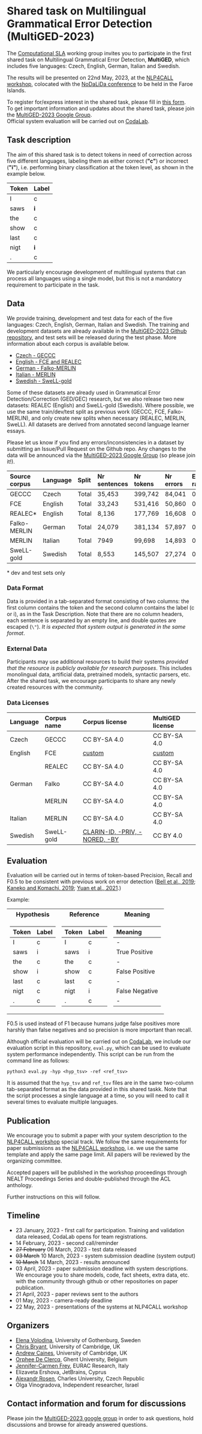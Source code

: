 # Shared task on Multilingual Grammatical Error Detection (MultiGED-2023)

The [Computational SLA](https://spraakbanken.gu.se/en/compsla) working group invites you to participate in the first shared task on Multilingual Grammatical Error Detection, **MultiGED**, which includes five languages: Czech, English, German, Italian and Swedish.

The results will be presented on 22nd May, 2023, at the [NLP4CALL workshop](https://spraakbanken.gu.se/en/research/themes/icall/nlp4call-workshop-series/nlp4call2023), colocated with the [NoDaLiDa conference](https://www.nodalida2023.fo/) to be held in the Faroe Islands. 

To register for/express interest in the shared task, please fill in [this form](https://forms.gle/DgwTNmTCQhsmrbxq6).   
To get important information and updates about the shared task, please join the [MultiGED-2023 Google Group](https://groups.google.com/g/multiged-2023).   
Official system evaluation will be carried out on [CodaLab](https://codalab.lisn.upsaclay.fr/competitions/9784).  

## Task description

The aim of this shared task is to detect tokens in need of correction across five different languages, labeling them as either correct (**"c"**) or incorrect (**"i"**), i.e. performing binary classification at the token level, as shown in the example below.

|  Token   | Label |
|:---------|:------|
|  I       | c     |
|  saws    | **i** |
|  the     | c     |
|  show    | c     |
|  last    | c     |
|  nigt    | **i** |
|  .       | c     |

We particularly encourage development of multilingual systems that can process all languages using a single model, but this is not a mandatory requirement to participate in the task. 

## Data

We provide training, development and test data for each of the five languages: Czech, English, German, Italian and Swedish. The training and development datasets are already available in the [MultiGED-2023 Github repository](https://github.com/spraakbanken/multiged-2023), and test sets will be released during the test phase. More information about each corpus is available below. 

* [Czech - GECCC](https://github.com/spraakbanken/multiged-2023/tree/main/czech)
* [English - FCE and REALEC](https://github.com/spraakbanken/multiged-2023/tree/main/english)
* [German - Falko-MERLIN](https://github.com/spraakbanken/multiged-2023/tree/main/german)
* [Italian - MERLIN](https://github.com/spraakbanken/multiged-2023/tree/main/italian)
* [Swedish - SweLL-gold](https://github.com/spraakbanken/multiged-2023/tree/main/swedish)

Some of these datasets are already used in Grammatical Error Detection/Correction (GED/GEC) research, but we also release two new datasets: REALEC (English) and SweLL-gold (Swedish). Where possible, we use the same train/dev/test split as previous work (GECCC, FCE, Falko-MERLIN), and only create new splits when necessary (REALEC, MERLIN, SweLL). All datasets are derived from annotated second language learner essays.  

Please let us know if you find any errors/inconsistencies in a dataset by submitting an Issue/Pull Request on the Github repo. Any changes to the data will be announced via the [MultiGED-2023 Google Group](https://groups.google.com/g/multiged-2023) (so please join it!).


| Source corpus | Language | Split             | Nr sentences | Nr tokens | Nr errors | Error rate |
|:--------------|:---------|:-------------------|:-------------|:----------|:----------|:-----------|
| GECCC         | Czech    | Total              | 35,453       | 399,742   | 84,041    | 0.210      |
| FCE           | English  |  Total             | 33,243      | 531,416   | 50,860    | 0.096      |
| REALEC*       | English  | Total              | 8,136        | 177,769   | 16,608    | 0.093      |
| Falko-MERLIN  | German   | Total              | 24,079       | 381,134   | 57,897    | 0.152      |
| MERLIN        | Italian  | Total              | 7949        | 99,698   | 14,893    | 0.149      |
| SweLL-gold    | Swedish  | Total              | 8,553        | 145,507   | 27,274    | 0.187      |

\* dev and test sets only


### Data Format

Data is provided in a tab-separated format consisting of two columns: the first column contains the token and the second column contains the label (c or i), as in the Task Description. Note that there are no column headers, each sentence is separated by an empty line, and double quotes are escaped (`\"`). *It is expected that system output is generated in the same format*.

### External Data

Participants may use additional resources to build their systems *provided that the resource is publicly available for research purposes*. This includes monolingual data, artificial data, pretrained models, syntactic parsers, etc. After the shared task, we encourage participants to share any newly created resources with the community. 

### Data Licenses

| Language |  Corpus name | Corpus license | MultiGED license | 
|:---------|:-------------|:---------------|:------------------|
| Czech    | GECCC        | CC BY-SA 4.0   | CC BY-SA 4.0      |
| English  | FCE          | [custom](https://ilexir.co.uk/datasets/index.html)  | [custom](https://ilexir.co.uk/datasets/index.html) |
|          | REALEC       | CC BY-SA 4.0   | CC BY-SA 4.0      |
| German   | Falko        | CC BY-SA 4.0   | CC BY-SA 4.0      |
|          | MERLIN       | CC BY-SA 4.0      | CC BY-SA 4.0         |
| Italian  | MERLIN       | CC BY-SA 4.0      | CC BY-SA 4.0         |
| Swedish  | SweLL-gold   | [CLARIN-ID, -PRIV, -NORED, -BY](https://www.kielipankki.fi/support/clarin-eula/#res)| CC BY 4.0   |

## Evaluation 

Evaluation will be carried out in terms of token-based Precision, Recall and F0.5 to be consistent with previous work on error detection ([Bell et al., 2019](https://aclanthology.org/W19-4410/); [Kaneko and Komachi, 2019](https://arxiv.org/pdf/1904.07334.pdf); [Yuan et al., 2021](https://aclanthology.org/2021.emnlp-main.687/).)

Example:  

<table>
<tr><th>Hypothesis</th><th>Reference</th><th>Meaning</th></tr>
<tr><td>

|  Token   | Label |
|:---------|:------|
|  I       | c     |
|  saws    | i     |
|  the     | c     |
|  show    | i     |
|  last    | c     |
|  nigt    | c     |
|  .       | c     |

</td><td>

|  Token   | Label |
|:---------|:------|
|  I       | c     |
|  saws    | i     |
|  the     | c     |
|  show    | c     |
|  last    | c     |
|  nigt    | i     |
|  .       | c     |

</td><td>

|  Meaning   |
|:---------|
| - |
|  True Positive   |
| - |
|  False Positive  |
| - |
|  False Negative  |
| - |

</td></tr></table>

F0.5 is used instead of F1 because humans judge false positives more harshly than false negatives and so precision is more important than recall.  

Although official evaluation will be carried out on [CodaLab](https://codalab.lisn.upsaclay.fr/competitions/9784), we include our evaluation script in this repository, `eval.py`, which can be used to evaluate system performance independently. This script can be run from the command line as follows:

`python3 eval.py -hyp <hyp_tsv> -ref <ref_tsv>`

It is assumed that the `hyp_tsv` and `ref_tsv` files are in the same two-column tab-separated format as the data provided in this shared taskk. Note that the script processes a single language at a time, so you will need to call it several times to evaluate multiple languages.  

## Publication

We encourage you to submit a paper with your system description to the [NLP4CALL workshop](https://spraakbanken.gu.se/en/research/themes/icall/nlp4call-workshop-series/nlp4call2023) special track. We follow the same requirements for paper submissions as the [NLP4CALL workshop](https://spraakbanken.gu.se/en/research/themes/icall/nlp4call-workshop-series/nlp4call2023), i.e. we use the same template and apply the same page limit. All papers will be reviewed by the organizing committee. 

Accepted papers will be published in the workshop proceedings through NEALT Proceedings Series and double-published through the ACL anthology. 

Further instructions on this will follow.

## Timeline

* 23 January, 2023 - first call for participation. Training and validation data released, CodaLab opens for team registrations.
* 14 February, 2023 - second call/reminder
* ~~27 February~~ 06 March, 2023 - test data released
* ~~03 March~~ 10 March, 2023 - system submission deadline (system output)
* ~~10 March~~ 14 March, 2023 - results announced
* 03 April, 2023 - paper submission deadline with system descriptions. We encourage you to share models, code, fact sheets, extra data, etc. with the community through github or other repositories on paper publication.
* 21 April, 2023 - paper reviews sent to the authors
* 01 May, 2023 - camera-ready deadline
* 22 May, 2023 - presentations of the systems at NLP4CALL workshop 

## Organizers

* [Elena Volodina](https://spraakbanken.gu.se/en/about/staff/elena), University of Gothenburg, Sweden
* [Chris Bryant](https://www.cst.cam.ac.uk/people/cjb255), University of Cambridge, UK
* [Andrew Caines](https://www.cl.cam.ac.uk/~apc38/), University of Cambridge, UK
* [Orphee De Clercq](https://research.flw.ugent.be/nl/orphee.declercq), Ghent University, Belgium
* [Jennifer-Carmen Frey](https://www.eurac.edu/en/people/jennifer-carmen-frey), EURAC Research, Italy
* Elizaveta Ershova, JetBrains, Cyprus
* [Alexandr Rosen](http://utkl.ff.cuni.cz/~rosen/), Charles University, Czech Republic
* Olga Vinogradova, Independent researcher, Israel 

## Contact information and forum for discussions

Please join the [MultiGED-2023 google group](https://groups.google.com/g/multiged-2023) in order to ask questions, hold discussions and browse for already answered questions.
